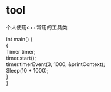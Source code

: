 # tool
个人使用c++常用的工具类  

int main() {  
    {  
        Timer timer;  
        timer.start();  
        timer.timerEvent(3, 1000, &printContext);  
        Sleep(10 * 1000);  
    }  
}    